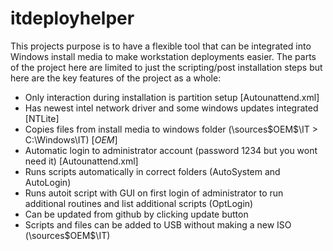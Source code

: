 # itdeployhelper
This projects purpose is to have a flexible tool that can be integrated into Windows install media to make workstation deployments easier. The parts of the project here are limited to just the scripting/post installation steps but here are the key features of the project as a whole:

* Only interaction during installation is partition setup [Autounattend.xml] 
* Has newest intel network driver and some windows updates integrated [NTLite]
* Copies files from install media to windows folder (\sources\$OEM$\$$\IT > C:\Windows\IT) [$OEM$]
* Automatic login to administrator account (password 1234 but you wont need it) [Autounattend.xml]
* Runs scripts automatically in correct folders (AutoSystem and AutoLogin)
* Runs autoit script with GUI on first login of administrator to run additional routines and list additional scripts (OptLogin)
* Can be updated from github by clicking update button 
* Scripts and files can be added to USB without making a new ISO (\sources\$OEM$\$$\IT)
